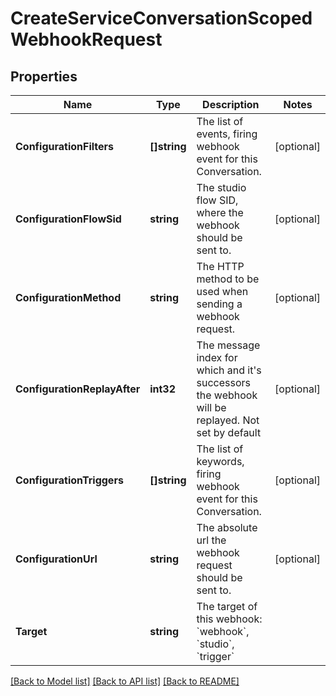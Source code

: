 # CreateServiceConversationScopedWebhookRequest

## Properties

Name | Type | Description | Notes
------------ | ------------- | ------------- | -------------
**ConfigurationFilters** | **[]string** | The list of events, firing webhook event for this Conversation. | [optional] 
**ConfigurationFlowSid** | **string** | The studio flow SID, where the webhook should be sent to. | [optional] 
**ConfigurationMethod** | **string** | The HTTP method to be used when sending a webhook request. | [optional] 
**ConfigurationReplayAfter** | **int32** | The message index for which and it&#39;s successors the webhook will be replayed. Not set by default | [optional] 
**ConfigurationTriggers** | **[]string** | The list of keywords, firing webhook event for this Conversation. | [optional] 
**ConfigurationUrl** | **string** | The absolute url the webhook request should be sent to. | [optional] 
**Target** | **string** | The target of this webhook: &#x60;webhook&#x60;, &#x60;studio&#x60;, &#x60;trigger&#x60; | 

[[Back to Model list]](../README.md#documentation-for-models) [[Back to API list]](../README.md#documentation-for-api-endpoints) [[Back to README]](../README.md)


